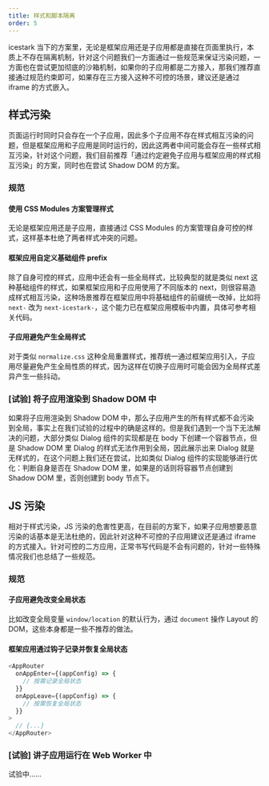 ```yaml
---
title: 样式和脚本隔离
order: 5
---
```


icestark 当下的方案里，无论是框架应用还是子应用都是直接在页面里执行，本质上不存在隔离机制，针对这个问题我们一方面通过一些规范来保证污染问题，一方面也在尝试更加彻底的沙箱机制，如果你的子应用都是二方接入，那我们推荐直接通过规范约束即可，如果存在三方接入这种不可控的场景，建议还是通过 iframe 的方式嵌入。

## 样式污染

页面运行时同时只会存在一个子应用，因此多个子应用不存在样式相互污染的问题，但是框架应用和子应用是同时运行的，因此这两者中间可能会存在一些样式相互污染，针对这个问题，我们目前推荐「通过约定避免子应用与框架应用的样式相互污染」的方案，同时也在尝试 Shadow DOM 的方案。

### 规范

#### 使用 CSS Modules 方案管理样式

无论是框架应用还是子应用，直接通过 CSS Modules 的方案管理自身可控的样式，这样基本杜绝了两者样式冲突的问题。

#### 框架应用自定义基础组件 prefix

除了自身可控的样式，应用中还会有一些全局样式，比较典型的就是类似 next 这种基础组件的样式，如果框架应用和子应用使用了不同版本的 next，则很容易造成样式相互污染，这种场景推荐在框架应用中将基础组件的前缀统一改掉，比如将 `next-` 改为 `next-icestark-`，这个能力已在框架应用模板中内置，具体可参考相关代码。

#### 子应用避免产生全局样式

对于类似 `normalize.css` 这种全局重置样式，推荐统一通过框架应用引入，子应用尽量避免产生全局性质的样式，因为这样在切换子应用时可能会因为全局样式差异产生一些抖动。

### [试验] 将子应用渲染到 Shadow DOM 中

如果将子应用渲染到 Shadow DOM 中，那么子应用产生的所有样式都不会污染到全局，事实上在我们试验的过程中的确是这样的。但是我们遇到一个当下无法解决的问题，大部分类似 Dialog 组件的实现都是在 body 下创建一个容器节点，但是 Shadow DOM 里 Dialog 的样式无法作用到全局，因此展示出来 Dialog 就是无样式的，在这个问题上我们还在尝试，比如类似 Dialog 组件的实现能够进行优化：判断自身是否在 Shadow DOM 里，如果是的话则将容器节点创建到 Shadow DOM 里，否则创建到 body 节点下。

## JS 污染

相对于样式污染，JS 污染的危害性更高，在目前的方案下，如果子应用想要恶意污染的话基本是无法杜绝的，因此针对这种不可控的子应用建议还是通过 iframe 的方式接入。针对可控的二方应用，正常书写代码是不会有问题的，针对一些特殊情况我们也总结了一些规范。

### 规范

#### 子应用避免改变全局状态

比如改变全局变量 `window/location` 的默认行为，通过 `document` 操作 Layout 的 DOM，这些本身都是一些不推荐的做法。

#### 框架应用通过钩子记录并恢复全局状态

```js
<AppRouter
  onAppEnter={(appConfig) => {
    // 按需记录全局状态
  }}
  onAppLeave={(appConfig) => {
    // 按需恢复全局状态
  }}
>
  // {...}
</AppRouter>
```

### [试验] 讲子应用运行在 Web Worker 中

试验中……